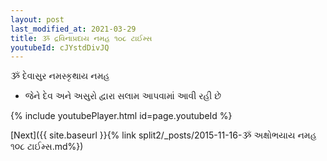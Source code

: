 ```yaml
---
layout: post
last_modified_at: 2021-03-29
title: ૐ દ્રવિનાપ્રદાય નમહ ૧૦૮ ટાઈમ્સ
youtubeId: cJYstdDivJQ
---
```

 
 
 ૐ દેવાસુર નમસ્કૃથાય નમહ  
 
 -  જેને દેવ અને અસુરો દ્વારા સલામ આપવામાં આવી રહી છે 
 
  
 
  
 
 
 
 
 
 


{% include youtubePlayer.html id=page.youtubeId %}
 
[Next]({{ site.baseurl }}{% link  split2/_posts/2015-11-16-ૐ અક્ષોભયાય નમહ ૧૦૮ ટાઈમ્સ.md%})
 
